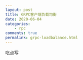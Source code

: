 ```yaml
---
layout: post
title: GRPC客户端负载均衡
date: 2020-06-04
categories:
    - rpc
comments: true
permalink: grpc-loadbalance.html
---
```


吃点写

